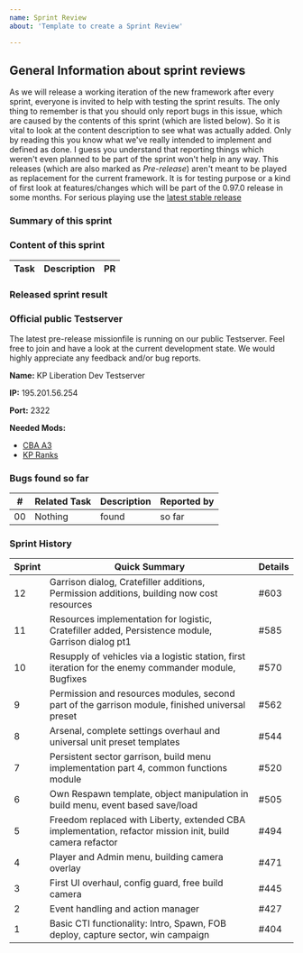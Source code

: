 ```yaml
---
name: Sprint Review
about: 'Template to create a Sprint Review'

---
```


## General Information about sprint reviews
As we will release a working iteration of the new framework after every sprint, everyone is invited to help with testing the sprint results.
The only thing to remember is that you should only report bugs in this issue, which are caused by the contents of this sprint (which are listed below). So it is vital to look at the content description to see what was actually added. Only by reading this you know what we've really intended to implement and defined as done.
I guess you understand that reporting things which weren't even planned to be part of the sprint won't help in any way.
This releases (which are also marked as *Pre-release*) aren't meant to be played as replacement for the current framework. It is for testing purpose or a kind of first look at features/changes which will be part of the 0.97.0 release in some months.
For serious playing use the [latest stable release](https://github.com/KillahPotatoes/KP-Liberation/releases/latest)

### Summary of this sprint
<!-- A summary of what've been done during the sprint. Also which conclusions, plans, new ideas, etc. evolved. -->

### Content of this sprint
<!-- List of all finished tasks which were part of this sprint. -->
| Task | Description | PR |
| --- | --- | --- |

### Released sprint result
<!-- Link to the releases entry of the current sprint release -->
<!-- Example: https://github.com/KillahPotatoes/KP-Liberation/releases/tag/v0.97S6 -->

### Official public Testserver
The latest pre-release missionfile is running on our public Testserver. Feel free to join and have a look at the current development state. We would highly appreciate any feedback and/or bug reports.

**Name:** KP Liberation Dev Testserver

**IP:** 195.201.56.254

**Port:** 2322

**Needed Mods:**
* [CBA A3](https://steamcommunity.com/workshop/filedetails/?id=450814997)
* [KP Ranks](https://steamcommunity.com/sharedfiles/filedetails/?id=741621641)

### Bugs found so far
<!-- List of all bugs which had been found during the sprint which weren't fixed during this sprint. -->
<!-- Maybe because the bug is from a completely different task from the past and therefore not planned to be touched in this sprint -->
<!-- or it came up after a sprint task was considered finish, so it would need to be addressed in the next sprint. -->
| # | Related Task | Description | Reported by |
| --- | --- | --- | --- |
| 00 | Nothing | found | so far |

### Sprint History
<!-- History of all Sprint Review Issues from the past -->
| Sprint | Quick Summary | Details |
| --- | --- | --- |
| 12 | Garrison dialog, Cratefiller additions, Permission additions, building now cost resources | #603 |
| 11 | Resources implementation for logistic, Cratefiller added, Persistence module, Garrison dialog pt1 | #585 |
| 10 | Resupply of vehicles via a logistic station, first iteration for the enemy commander module, Bugfixes | #570 |
| 9 | Permission and resources modules, second part of the garrison module, finished universal preset | #562 |
| 8 | Arsenal, complete settings overhaul and universal unit preset templates | #544 |
| 7 | Persistent sector garrison, build menu implementation part 4, common functions module | #520 |
| 6 | Own Respawn template, object manipulation in build menu, event based save/load | #505 |
| 5 | Freedom replaced with Liberty, extended CBA implementation, refactor mission init, build camera refactor | #494 |
| 4 | Player and Admin menu, building camera overlay | #471 |
| 3 | First UI overhaul, config guard, free build camera | #445 |
| 2 | Event handling and action manager | #427 |
| 1 | Basic CTI functionality: Intro, Spawn, FOB deploy, capture sector, win campaign | #404 |
